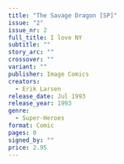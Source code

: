 ```yaml
---
title: "The Savage Dragon [SP]"
issue: "2"
issue_nr: 2
full_title: I love NY
subtitle: ""
story_arc: ""
crossover: ""
variant: ""
publisher: Image Comics
creators:
  - Erik Larsen
release_date: Jul 1993
release_year: 1993
genre:
  - Super-Heroes
format: Comic
pages: 0
signed_by: ""
price: 2.95
---
```

